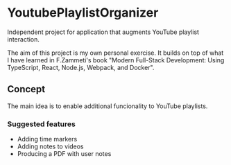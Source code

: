 # YoutubePlaylistOrganizer
Independent project for application that augments YouTube playlist interaction. 

The aim of this project is my own personal exercise. It builds on top of what I have learned in F.Zammeti's book "Modern Full-Stack Development: Using TypeScript, React, Node.js, Webpack, and Docker".

## Concept

The main idea is to enable additional funcionality to YouTube playlists.

### Suggested features

- Adding time markers
- Adding notes to videos
- Producing a PDF with user notes

